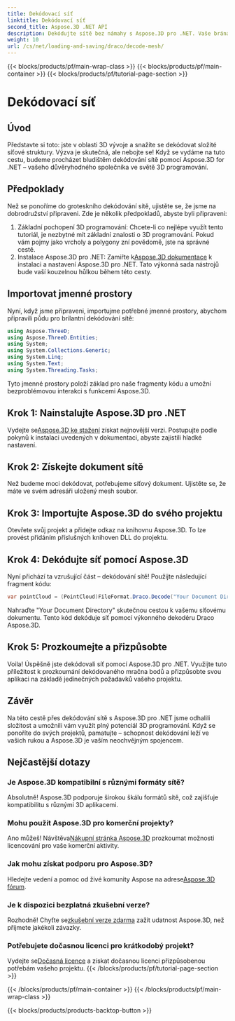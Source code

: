 ```yaml
---
title: Dekódovací síť
linktitle: Dekódovací síť
second_title: Aspose.3D .NET API
description: Dekódujte sítě bez námahy s Aspose.3D pro .NET. Vaše brána k bezproblémovému 3D programování. Prozkoumejte, přizpůsobte a pozvedněte své projekty.
weight: 10
url: /cs/net/loading-and-saving/draco/decode-mesh/
---
```


{{< blocks/products/pf/main-wrap-class >}}
{{< blocks/products/pf/main-container >}}
{{< blocks/products/pf/tutorial-page-section >}}

# Dekódovací síť

## Úvod
Představte si toto: jste v oblasti 3D vývoje a snažíte se dekódovat složité síťové struktury. Výzva je skutečná, ale nebojte se! Když se vydáme na tuto cestu, budeme procházet bludištěm dekódování sítě pomocí Aspose.3D for .NET – vašeho důvěryhodného společníka ve světě 3D programování.
## Předpoklady
Než se ponoříme do groteskního dekódování sítě, ujistěte se, že jsme na dobrodružství připraveni. Zde je několik předpokladů, abyste byli připraveni:
1. Základní pochopení 3D programování:
   Chcete-li co nejlépe využít tento tutoriál, je nezbytné mít základní znalosti o 3D programování. Pokud vám pojmy jako vrcholy a polygony zní povědomě, jste na správné cestě.
2. Instalace Aspose.3D pro .NET:
    Zamiřte k[Aspose.3D dokumentace](https://reference.aspose.com/3d/net/) k instalaci a nastavení Aspose.3D pro .NET. Tato výkonná sada nástrojů bude vaší kouzelnou hůlkou během této cesty.
## Importovat jmenné prostory
Nyní, když jsme připraveni, importujme potřebné jmenné prostory, abychom připravili půdu pro brilantní dekódování sítě:
```csharp
using Aspose.ThreeD;
using Aspose.ThreeD.Entities;
using System;
using System.Collections.Generic;
using System.Linq;
using System.Text;
using System.Threading.Tasks;
```
Tyto jmenné prostory položí základ pro naše fragmenty kódu a umožní bezproblémovou interakci s funkcemi Aspose.3D.
## Krok 1: Nainstalujte Aspose.3D pro .NET
   
 Vydejte se[Aspose.3D ke stažení](https://releases.aspose.com/3d/net/) získat nejnovější verzi. Postupujte podle pokynů k instalaci uvedených v dokumentaci, abyste zajistili hladké nastavení.
## Krok 2: Získejte dokument sítě
Než budeme moci dekódovat, potřebujeme síťový dokument. Ujistěte se, že máte ve svém adresáři uložený mesh soubor.
## Krok 3: Importujte Aspose.3D do svého projektu
Otevřete svůj projekt a přidejte odkaz na knihovnu Aspose.3D. To lze provést přidáním příslušných knihoven DLL do projektu.
## Krok 4: Dekódujte síť pomocí Aspose.3D
Nyní přichází ta vzrušující část – dekódování sítě! Použijte následující fragment kódu:
```csharp
var pointCloud = (PointCloud)FileFormat.Draco.Decode("Your Document Directory" + "point_cloud_no_qp.drc");
```
Nahraďte "Your Document Directory" skutečnou cestou k vašemu síťovému dokumentu. Tento kód dekóduje síť pomocí výkonného dekodéru Draco Aspose.3D.
## Krok 5: Prozkoumejte a přizpůsobte
Voila! Úspěšně jste dekódovali síť pomocí Aspose.3D pro .NET. Využijte tuto příležitost k prozkoumání dekódovaného mračna bodů a přizpůsobte svou aplikaci na základě jedinečných požadavků vašeho projektu.
## Závěr
Na této cestě přes dekódování sítě s Aspose.3D pro .NET jsme odhalili složitost a umožnili vám využít plný potenciál 3D programování. Když se ponoříte do svých projektů, pamatujte – schopnost dekódování leží ve vašich rukou a Aspose.3D je vaším neochvějným spojencem.
## Nejčastější dotazy
### Je Aspose.3D kompatibilní s různými formáty sítě?
Absolutně! Aspose.3D podporuje širokou škálu formátů sítě, což zajišťuje kompatibilitu s různými 3D aplikacemi.
### Mohu použít Aspose.3D pro komerční projekty?
 Ano můžeš! Návštěva[Nákupní stránka Aspose.3D](https://purchase.aspose.com/buy) prozkoumat možnosti licencování pro vaše komerční aktivity.
### Jak mohu získat podporu pro Aspose.3D?
 Hledejte vedení a pomoc od živé komunity Aspose na adrese[Aspose.3D fórum](https://forum.aspose.com/c/3d/18).
### Je k dispozici bezplatná zkušební verze?
 Rozhodně! Chyťte se[zkušební verze zdarma](https://releases.aspose.com/) zažít udatnost Aspose.3D, než přijmete jakékoli závazky.
### Potřebujete dočasnou licenci pro krátkodobý projekt?
 Vydejte se[Dočasná licence](https://purchase.aspose.com/temporary-license/) a získat dočasnou licenci přizpůsobenou potřebám vašeho projektu.
{{< /blocks/products/pf/tutorial-page-section >}}

{{< /blocks/products/pf/main-container >}}
{{< /blocks/products/pf/main-wrap-class >}}

{{< blocks/products/products-backtop-button >}}
